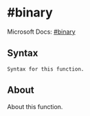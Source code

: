 ---
---

# #binary

Microsoft Docs: [#binary](https://docs.microsoft.com/en-us/powerquery-m/#binary)

## Syntax

```
Syntax for this function.
```

## About

About this function.

